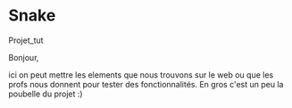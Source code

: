 # Snake
Projet_tut

Bonjour,

ici on peut mettre les elements que nous trouvons sur le web ou que les profs nous donnent pour tester des fonctionnalités.
En gros c'est un peu la poubelle du projet :)
